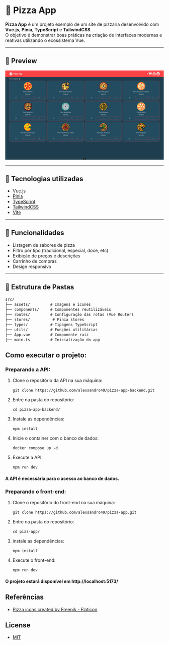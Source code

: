 # 🍕 Pizza App

**Pizza App** é um projeto exemplo de um site de pizzaria desenvolvido com **Vue.js**, **Pinia**, **TypeScript** e **TailwindCSS**.  
O objetivo é demonstrar boas práticas na criação de interfaces modernas e reativas utilizando o ecossistema Vue.

---

## 📸 Preview

![Imagem do projeto em execução](https://github.com/alexsandro49/pizza-app/blob/main/screenshot.png)

---

## 🚀 Tecnologias utilizadas

- [Vue.js](https://vuejs.org/)
- [Pinia](https://pinia.vuejs.org/)
- [TypeScript](https://www.typescriptlang.org/)
- [TailwindCSS](https://tailwindcss.com/)
- [Vite](https://vitejs.dev/)

---

## 🧱 Funcionalidades

- Listagem de sabores de pizza
- Filtro por tipo (tradicional, especial, doce, etc)
- Exibição de preços e descrições
- Carrinho de compras
- Design responsivo

---

## 📁 Estrutura de Pastas
```
src/
├── assets/         # Imagens e ícones
├── components/     # Componentes reutilizáveis
├── routes/         # Configuração das rotas (Vue Router)
├── stores/          # Pinia stores
├── types/          # Tipagens TypeScript
├── utils/          # Funções utilitárias
├── App.vue         # Componente raiz
├── main.ts         # Inicialização do app
```

## Como executar o projeto:
### Preparando a API:
1. Clone o repositório da API na sua máquina:
   ```
   git clone https://github.com/alexsandro49/pizza-app-backend.git
   ```
2. Entre na pasta do repositório:
   ```
   cd pizza-app-backend/
   ```
3. Instale as dependências:
   ```
   npm install
   ```
4. Inicie o container com o banco de dados:
   ```
   docker compose up -d
   ```
5. Execute a API:
   ```
   npm run dev
   ```

#### A API é necessária para o acesso ao banco de dados.

### Preparando o front-end:
1. Clone o repositório do front-end na sua máquina:
   ```
   git clone https://github.com/alexsandro49/pizza-app.git
   ```
2. Entre na pasta do repositório:
   ```
   cd pizz-app/
   ```
3. instale as dependências:
   ```
   npm install
   ```
4. Execute o front-end:
   ```
   npm run dev
   ```

#### O projeto estará disponível em http://localhost:5173/

## Referências
- [Pizza icons created by Freepik - Flaticon](https://www.flaticon.com/free-icons/pizza/)

## License
- [MIT](https://github.com/alexsandro49/pizz-app/blob/main/LICENSE)
